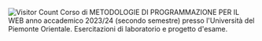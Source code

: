 ![Visitor Count](https://hits.seeyoufarm.com/api/count/incr/badge.svg?url=https://github.com/tuo-utente/tuo-repository&count_bg=%2379C83D&title_bg=%23555555&icon=github.svg&icon_color=%23E7E7E7&title=visitors&edge_flat=false)
Corso di METODOLOGIE DI PROGRAMMAZIONE PER IL WEB anno accademico 2023/24 (secondo semestre) presso l'Università del Piemonte Orientale. Esercitazioni di laboratorio e progetto d'esame.
